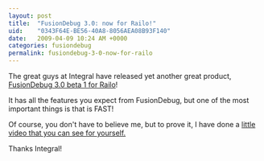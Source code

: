 ```yaml
---
layout: post
title:  "FusionDebug 3.0: now for Railo!"
uid:	"0343F64E-BE56-40A8-8056AEA08B93F140"
date:   2009-04-09 10:24 AM +0000
categories: fusiondebug
permalink: fusiondebug-3-0-now-for-railo
---
```

<p>The great guys at Integral have released yet another great product, <a title="FusionDebug 3.0 BETA 1" href="http://www.fusion-reactor.com/labs/fd_railo.cfm">FusionDebug 3.0 beta 1 for Railo</a>! </p>
<p>It has all the features you expect from FusionDebug, but one of the most important things is that is FAST!</p>
<p> Of course, you don't have to believe me, but to prove it, I have done a <a href="http://www.screencast.com/t/QosB1OdQX">little video that you can see for yourself.</a> </p>
<p>Thanks Integral!</p>